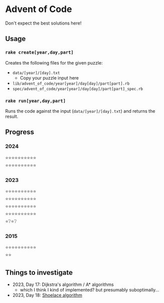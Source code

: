 # Advent of Code

Don't expect the best solutions here! 

## Usage

### `rake create[year,day,part]`

Creates the following files for the given puzzle:
* `data/[year]/[day].txt`
  * Copy your puzzle input here
* `lib/advent_of_code/year[year]/day[day]/part[part].rb`
* `spec/advent_of_code/year[year]/day[day]/part[part]_spec.rb`

### `rake run[year,day,part]`

Runs the code against the input (`data/[year]/[day].txt`) and returns the result.

## Progress

### 2024
⭐⭐⭐⭐⭐⭐⭐⭐⭐⭐<br />
⭐⭐⭐⭐⭐⭐⭐⭐⭐⭐

### 2023
⭐⭐⭐⭐⭐⭐⭐⭐⭐⭐<br />
⭐⭐⭐⭐⭐⭐⭐⭐⭐⭐<br />
⭐⭐⭐⭐⭐⭐⭐⭐⭐⭐<br />
⭐⭐⭐⭐⭐⭐⭐⭐⭐⭐<br />
⭐❔⭐❔

### 2015
⭐⭐⭐⭐⭐⭐⭐⭐⭐⭐<br />
⭐⭐

## Things to investigate

* 2023, Day 17: Dijkstra's algorithm / A* algorithms
  * which I think I kind of implemented? but presumably suboptimally...
* 2023, Day 18: [Shoelace algorithm](https://www.themathdoctors.org/polygon-coordinates-and-areas/)
